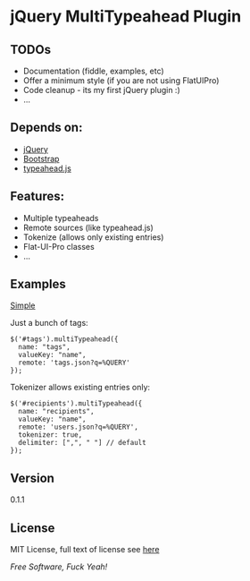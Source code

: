 jQuery MultiTypeahead Plugin
===============

TODOs
-----
* Documentation (fiddle, examples, etc)
* Offer a minimum style (if you are not using FlatUIPro)
* Code cleanup - its my first jQuery plugin :)
* ...

Depends on:
----------
* [jQuery]
* [Bootstrap]
* [typeahead.js]

Features:
----------
* Multiple typeaheads
* Remote sources (like typeahead.js)
* Tokenize (allows only existing entries)
* Flat-UI-Pro classes
* ...

Examples
---------
[Simple]

Just a bunch of tags:

    $('#tags').multiTypeahead({
      name: "tags",
      valueKey: "name",
      remote: 'tags.json?q=%QUERY'
    });

Tokenizer allows existing entries only:

    $('#recipients').multiTypeahead({
      name: "recipients",
      valueKey: "name",
      remote: 'users.json?q=%QUERY',
      tokenizer: true,
      delimiter: [",", " "] // default
    });


Version
--------
0.1.1


## License
MIT License, full text of license see [here][License]

*Free Software, Fuck Yeah!*

[License]: https://github.com/kendrikat/jquery-multi-typeahead/blob/master/LICENSE "LICENSE"
[jQuery]: https://github.com/jquery/jquery
[Bootstrap]: https://github.com/twitter/bootstrap
[typeahead.js]: https://github.com/twitter/typeahead.js
[Simple]: http://jsfiddle.net/everyman/M9ncv/
